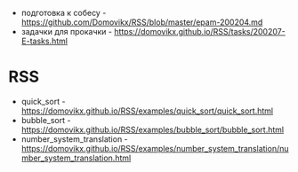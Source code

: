 - подготовка к собесу - https://github.com/Domovikx/RSS/blob/master/epam-200204.md
- задачки для прокачки - https://domovikx.github.io/RSS/tasks/200207-E-tasks.html

# RSS
- quick_sort - https://domovikx.github.io/RSS/examples/quick_sort/quick_sort.html
- bubble_sort - https://domovikx.github.io/RSS/examples/bubble_sort/bubble_sort.html
- number_system_translation - https://domovikx.github.io/RSS/examples/number_system_translation/number_system_translation.html
